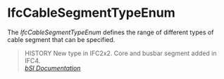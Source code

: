 IfcCableSegmentTypeEnum
=======================
The _IfcCableSegmentTypeEnum_ defines the range of different types of cable
segment that can be specified.  
  
> HISTORY  New type in IFC2x2. Core and busbar segment added in IFC4.  
[ _bSI
Documentation_](https://standards.buildingsmart.org/IFC/DEV/IFC4_2/FINAL/HTML/schema/ifcelectricaldomain/lexical/ifccablesegmenttypeenum.htm)


